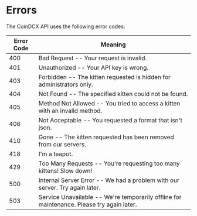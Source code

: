 # Errors
<!---->
<!--<aside class="notice">-->
<!--This error section is stored in a separate file in <code>includes/_errors.md</code>. Slate allows you to optionally separate out your docs into many files...just save them to the <code>includes</code> folder and add them to the top of your <code>index.md</code>'s frontmatter. Files are included in the order listed.-->
<!--</aside>-->

The CoinDCX API uses the following error codes:


Error Code | Meaning
---------- | -------
400 | Bad Request -- Your request is invalid.
401 | Unauthorized -- Your API key is wrong.
403 | Forbidden -- The kitten requested is hidden for administrators only.
404 | Not Found -- The specified kitten could not be found.
405 | Method Not Allowed -- You tried to access a kitten with an invalid method.
406 | Not Acceptable -- You requested a format that isn't json.
410 | Gone -- The kitten requested has been removed from our servers.
418 | I'm a teapot.
429 | Too Many Requests -- You're requesting too many kittens! Slow down!
500 | Internal Server Error -- We had a problem with our server. Try again later.
503 | Service Unavailable -- We're temporarily offline for maintenance. Please try again later.
